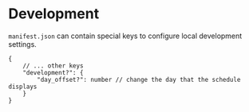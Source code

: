 # Development
`manifest.json` can contain special keys to configure local development settings.

```
{
    // ... other keys
    "development?": {
        "day_offset?": number // change the day that the schedule displays
    }
}
```